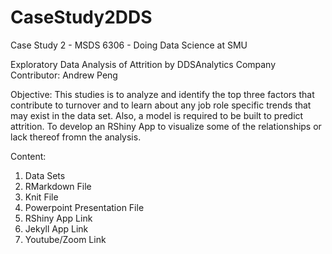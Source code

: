 # CaseStudy2DDS
Case Study 2 - MSDS 6306 - Doing Data Science at SMU

Exploratory Data Analysis of Attrition by DDSAnalytics Company
Contributor: Andrew Peng

Objective:
This studies is to analyze and identify the top three factors that contribute to turnover and to learn about any job role specific trends that may exist in the data set. Also, a model is required to be built to predict attrition. To develop an RShiny App to visualize some of the relationships or lack thereof fromn the analysis. 

Content:
1) Data Sets
2) RMarkdown File
3) Knit File
4) Powerpoint Presentation File
5) RShiny App Link
6) Jekyll App Link
7) Youtube/Zoom Link
